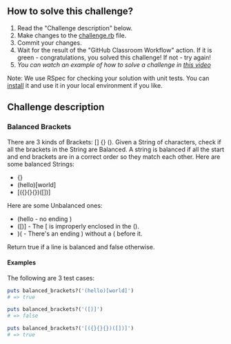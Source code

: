 ## How to solve this challenge?

1. Read the "Challenge description" below.
2. Make changes to the [challenge.rb](./challenge.rb) file.
3. Commit your changes.
4. Wait for the result of the "GitHub Classroom Workflow" action. If it is green - congratulations, you solved this challenge! If not - try again!
5. *You can watch an example of how to solve a challenge in [this video](https://microverse.pathwright.com/library/fast-track-algorithms-data-structures/69123/path/step/113963868/)*

Note: We use RSpec for checking your solution with unit tests. You can [install](https://github.com/rspec/rspec) it and use it in your local environment if you like.


## Challenge description

### Balanced Brackets

There are 3 kinds of Brackets: [] {} (). Given a String  of characters, check if all the brackets in the String are Balanced. A  string is balanced if all the start and end brackets are in a correct  order so they match each other.
Here are some balanced Strings:

- {}
- (hello)[world]
- [({}{}{})([])]

Here are some Unbalanced ones:

- (hello - no ending )
- ([)] - The [ is improperly enclosed in the ().
- )( - There's an ending ) without a ( before it.

Return true if a line is balanced and false otherwise.

#### Examples

The following are 3 test cases:

```rb
puts balanced_brackets?('(hello)[world]')
# => true

puts balanced_brackets?('([)]')
# => false

puts balanced_brackets?('[({}{}{})([])]')
# => true
```
